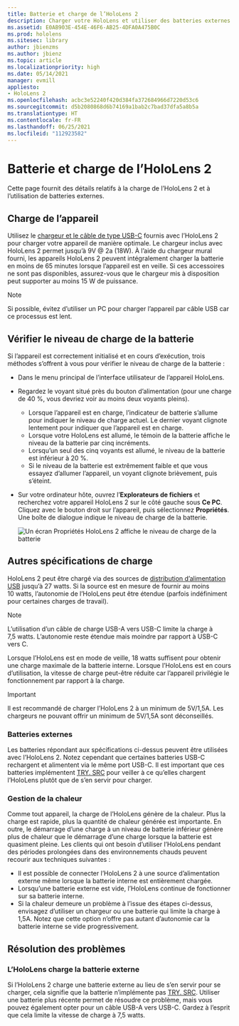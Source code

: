 ```yaml
---
title: Batterie et charge de l’HoloLens 2
description: Charger votre HoloLens et utiliser des batteries externes
ms.assetid: E0AB903E-454E-46F6-AB25-4DFA0A475B0C
ms.prod: hololens
ms.sitesec: library
author: jbienzms
ms.author: jbienz
ms.topic: article
ms.localizationpriority: high
ms.date: 05/14/2021
manager: evmill
appliesto:
- HoloLens 2
ms.openlocfilehash: acbc3e52240f420d384fa372684966d7220d53c6
ms.sourcegitcommit: d5b2080868d6b74169a1bab2c7bad37dfa5a8b5a
ms.translationtype: HT
ms.contentlocale: fr-FR
ms.lasthandoff: 06/25/2021
ms.locfileid: "112923582"
---
```

# <a name="hololens-2-battery-and-charging"></a>Batterie et charge de l’HoloLens 2

Cette page fournit des détails relatifs à la charge de l’HoloLens 2 et à l’utilisation de batteries externes.

## <a name="charging-the-device"></a>Charge de l’appareil

Utilisez le [chargeur et le câble de type USB-C](https://www.microsoft.com/en-us/p/microsoft-hololens-2-usb-c-charger-cable/8vj21f2z8pk5?rtc=1) fournis avec l’HoloLens 2 pour charger votre appareil de manière optimale. Le chargeur inclus avec HoloLens 2 permet jusqu’à 9V @ 2a (18W). À l’aide du chargeur mural fourni, les appareils HoloLens 2 peuvent intégralement charger la batterie en moins de 65 minutes lorsque l’appareil est en veille. Si ces accessoires ne sont pas disponibles, assurez-vous que le chargeur mis à disposition peut supporter au moins 15 W de puissance.

> [!NOTE]
> Si possible, évitez d’utiliser un PC pour charger l’appareil par câble USB car ce processus est lent.

## <a name="checking-the-battery-charge-level"></a>Vérifier le niveau de charge de la batterie
Si l’appareil est correctement initialisé et en cours d’exécution, trois méthodes s’offrent à vous pour vérifier le niveau de charge de la batterie :

- Dans le menu principal de l’interface utilisateur de l’appareil HoloLens.
- Regardez le voyant situé près du bouton d’alimentation (pour une charge de 40 %, vous devriez voir au moins deux voyants pleins).
    - Lorsque l’appareil est en charge, l’indicateur de batterie s’allume pour indiquer le niveau de charge actuel.  Le dernier voyant clignote lentement pour indiquer que l’appareil est en charge.
    - Lorsque votre HoloLens est allumé, le témoin de la batterie affiche le niveau de la batterie par cinq incréments.
    - Lorsqu’un seul des cinq voyants est allumé, le niveau de la batterie est inférieur à 20 %.
    - Si le niveau de la batterie est extrêmement faible et que vous essayez d’allumer l’appareil, un voyant clignote brièvement, puis s’éteint.
- Sur votre ordinateur hôte, ouvrez l’**Explorateurs de fichiers** et recherchez votre appareil HoloLens 2 sur le côté gauche sous **Ce PC**. Cliquez avec le bouton droit sur l’appareil, puis sélectionnez **Propriétés**. Une boîte de dialogue indique le niveau de charge de la batterie.

   ![Un écran Propriétés HoloLens 2 affiche le niveau de charge de la batterie](images/ResetRecovery2.png)

## <a name="alternative-charging-specifications"></a>Autres spécifications de charge

HoloLens 2 peut être chargé via des sources de [distribution d’alimentation USB](https://www.usb.org/usb-charger-pd) jusqu’à 27 watts. Si la source est en mesure de fournir au moins 10 watts, l’autonomie de l’HoloLens peut être étendue (parfois indéfiniment pour certaines charges de travail). 

> [!NOTE]
> L’utilisation d’un câble de charge USB-A vers USB-C limite la charge à 7,5 watts. L’autonomie reste étendue mais moindre par rapport à USB-C vers C.

Lorsque l’HoloLens est en mode de veille, 18 watts suffisent pour obtenir une charge maximale de la batterie interne. Lorsque l’HoloLens est en cours d’utilisation, la vitesse de charge peut-être réduite car l’appareil privilégie le fonctionnement par rapport à la charge.

> [!IMPORTANT]
> Il est recommandé de charger l’HoloLens 2 à un minimum de 5V/1,5A. Les chargeurs ne pouvant offrir un minimum de 5V/1,5A sont déconseillés. 

### <a name="external-battery-packs"></a>Batteries externes

Les batteries répondant aux spécifications ci-dessus peuvent être utilisées avec l’HoloLens 2. Notez cependant que certaines batteries USB-C rechargent et alimentent via le même port USB-C. Il est important que ces batteries implémentent [TRY. SRC](https://usb.org/document-library/usb-type-cr-cable-and-connector-specification-revision-20) pour veiller à ce qu’elles chargent l’HoloLens plutôt que de s’en servir pour charger. 

### <a name="managing-heat"></a>Gestion de la chaleur

Comme tout appareil, la charge de l’HoloLens génère de la chaleur. Plus la charge est rapide, plus la quantité de chaleur générée est importante. En outre, le démarrage d’une charge à un niveau de batterie inférieur génère plus de chaleur que le démarrage d’une charge lorsque la batterie est quasiment pleine. Les clients qui ont besoin d’utiliser l’HoloLens pendant des périodes prolongées dans des environnements chauds peuvent recourir aux techniques suivantes :

- Il est possible de connecter l’HoloLens 2 à une source d’alimentation externe même lorsque la batterie interne est entièrement chargée.
- Lorsqu’une batterie externe est vide, l’HoloLens continue de fonctionner sur sa batterie interne.    
- Si la chaleur demeure un problème à l’issue des étapes ci-dessus, envisagez d’utiliser un chargeur ou une batterie qui limite la charge à 1,5A. Notez que cette option n’offre pas autant d’autonomie car la batterie interne se vide progressivement.

## <a name="troubleshooting"></a>Résolution des problèmes


### <a name="hololens-charges-external-battery"></a>L’HoloLens charge la batterie externe
Si l’HoloLens 2 charge une batterie externe au lieu de s’en servir pour se charger, cela signifie que la batterie n’implémente pas [TRY. SRC](https://usb.org/document-library/usb-type-cr-cable-and-connector-specification-revision-20). Utiliser une batterie plus récente permet de résoudre ce problème, mais vous pouvez également opter pour un câble USB-A vers USB-C. Gardez à l’esprit que cela limite la vitesse de charge à 7,5 watts.
